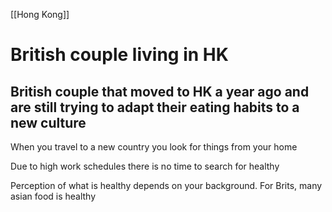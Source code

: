 [[Hong Kong]]

# British couple living in HK
## British couple that moved to HK a year ago and are still trying to adapt their eating habits to a new culture

When you travel to a new country you look for things from your home

Due to high work schedules there is no time to search for healthy

Perception of what is healthy depends on your background. For Brits, many asian food is healthy